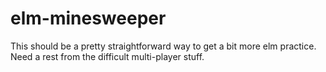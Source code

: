 # elm-minesweeper

This should be a pretty straightforward way to get a bit more elm practice. Need a rest from the difficult multi-player stuff.
